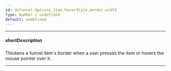 ```yaml
---
id: dxFunnel.Options.item.hoverStyle.border.width
type: Number | undefined
default: undefined
---
```

---
##### shortDescription
Thickens a funnel item's border when a user presses the item or hovers the mouse pointer over it.

---
